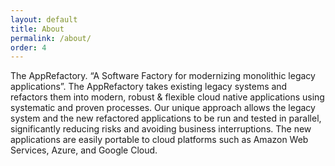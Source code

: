 ```yaml
---
layout: default
title: About
permalink: /about/
order: 4
---
```


The AppRefactory.  “A Software Factory for modernizing monolithic legacy applications”.  The AppRefactory takes existing legacy systems and refactors them into modern, robust & flexible cloud native applications using systematic and proven processes.   Our unique approach allows the legacy system and the new refactored applications to be run and tested in parallel, significantly reducing risks and avoiding business interruptions. The new applications are easily portable to cloud platforms such as Amazon Web Services, Azure, and Google Cloud. 
 